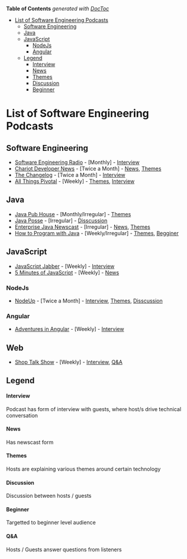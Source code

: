 <!-- START doctoc generated TOC please keep comment here to allow auto update -->
<!-- DON'T EDIT THIS SECTION, INSTEAD RE-RUN doctoc TO UPDATE -->
**Table of Contents**  *generated with [DocToc](http://doctoc.herokuapp.com/)*

- [List of Software Engineering Podcasts](#list-of-software-engineering-podcasts)
  - [Software Engineering](#software-engineering)
  - [Java](#java)
  - [JavaScript](#javascript)
    - [NodeJs](#nodejs)
    - [Angular](#angular)
  - [Legend](#legend)
      - [Interview](#interview)
      - [News](#news)
      - [Themes](#themes)
      - [Discussion](#discussion)
      - [Beginner](#beginner)

<!-- END doctoc generated TOC please keep comment here to allow auto update -->

# List of Software Engineering Podcasts

## Software Engineering
* [Software Engineering Radio](http://www.se-radio.net/) - [Monthly] - [Interview](#interview)
* [Chariot Developer News](http://chariotsolutions.com/podcasts/) - [Twice a Month] - [News](#news), [Themes](#themes)
* [The Changelog](http://thechangelog.com/podcast/) - [Twice a Month] - [Interview](#interview)
* [All Things Pivotal](http://www.pivotal.io/podcasts) - [Weekly] - [Themes](#themes), [Interview](#interview)

## Java
* [Java Pub House](http://www.javapubhouse.com/) - [Monthly/Irregular] - [Themes](#themes)
* [Java Posse](http://javaposse.com/) - [Irregular] - [Disscussion](#discussion)
* [Enterprise Java Newscast](http://blogs.jsfcentral.com/JSFNewscast/) - [Irregular] - [News](#news), [Themes](#themes)
* [How to Program with Java](https://howtoprogramwithjava.com/) - [Weekly/Irregular] - [Themes](#themes), [Begginer](#beginner)

## JavaScript
* [JavaScript Jabber](http://devchat.tv/js-jabber) - [Weekly] - [Interview](#interview)
* [5 Minutes of JavaScript](http://fivejs.codeschool.com/) - [Weekly] - [News](#news)

### NodeJs
* [NodeUp](http://nodeup.com/) - [Twice a Month] - [Interview](#interview), [Themes](#themes), [Disscussion](#discussion)

### Angular
* [Adventures in Angular](http://devchat.tv/adventures-in-angular) - [Weekly] - [Interview](#interview)

## Web
* [Shop Talk Show](http://shoptalkshow.com/) - [Weekly] - [Interview](#interview), [Q&A](q-a)

## Legend
#### Interview
Podcast has form of interview with guests, where host/s drive technical conversation 
#### News
Has newscast form
#### Themes
Hosts are explaining various themes around certain technology
#### Discussion
Discussion between hosts / guests
#### Beginner
Targetted to beginner level audience
#### Q&A
Hosts / Guests answer questions from listeners
